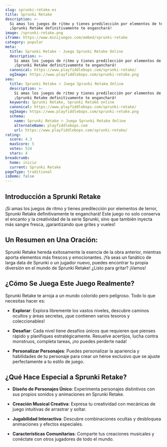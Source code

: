 ```yaml
---
slug: sprunki-retake-es
title: Sprunki Retake
description: >-
  Si amas los juegos de ritmo y tienes predilección por elementos de terror,
  ¡Sprunki Retake definitivamente te enganchará!
image: /sprunki-retake.png
iframe: https://www.minijuegos.com/embed/sprunki-retake
category: popular
meta:
  title: Sprunki Retake - Juega Sprunki Retake Online
  description: >-
    Si amas los juegos de ritmo y tienes predilección por elementos de terror,
    ¡Sprunki Retake definitivamente te enganchará!
  canonical: https://www.playfiddlebops.com/sprunki-retake/
  ogImage: https://www.playfiddlebops.com/sprunki-retake.png
seo:
  title: Sprunki Retake 🔥 Juega Sprunki Retake Online
  description: >-
    Si amas los juegos de ritmo y tienes predilección por elementos de terror,
    ¡Sprunki Retake definitivamente te enganchará!
  keywords: Sprunki Retake, Sprunki Retake online
  canonical: https://www.playfiddlebops.com/sprunki-retake/
  ogImage: https://www.playfiddlebops.com/sprunki-retake.png
  schema:
    name: Sprunki Retake 🔥 Juega Sprunki Retake Online
    alternateName: playfiddlebops.com
    url: https://www.playfiddlebops.com/sprunki-retake/
rating:
  score: 4.3
  maxScore: 5
  votes: 524
  stars: 4
breadcrumb:
  home: inicio
  current: Sprunki Retake
pageType: traditional
isDemo: false
---
```


## Introducción a Sprunki Retake

¡Si amas los juegos de ritmo y tienes predilección por elementos de terror, Sprunki Retake definitivamente te enganchará! Este juego no solo conserva el encanto y la creatividad de la serie Sprunki, sino que también inyecta más sangre fresca, ¡garantizando que grites y vueles!

## Un Resumen en Una Oración:

Sprunki Retake hereda exitosamente la esencia de la obra anterior, mientras aporta elementos más frescos y emocionantes. ¡Ya seas un fanático de larga data de Sprunki o un jugador nuevo, puedes encontrar tu propia diversión en el mundo de Sprunki Retake! ¿Listo para gritar? ¡Vamos!

## ¿Cómo Se Juega Este Juego Realmente?

Sprunki Retake te arroja a un mundo colorido pero peligroso. Todo lo que necesitas hacer es:

- **Explorar**: Explora libremente los vastos niveles, descubre caminos ocultos y áreas secretas, ¡que contienen varios tesoros y coleccionables!

- **Desafiar**: Cada nivel tiene desafíos únicos que requieren que pienses rápido y planifiques estratégicamente. Resuelve acertijos, lucha contra monstruos, completa tareas, ¡no puedes perderte nada!

- **Personalizar Personajes**: Puedes personalizar la apariencia y habilidades de tu personaje para crear un héroe exclusivo que se ajuste perfectamente a tu estilo de juego.

## ¿Qué Hace Especial a Sprunki Retake?

- **Diseño de Personajes Único**: Experimenta personajes distintivos con sus propios sonidos y animaciones en Sprunki Retake.

- **Creación Musical Creativa**: Expresa tu creatividad con mecánicas de juego intuitivas de arrastrar y soltar.

- **Jugabilidad Interactiva**: Descubre combinaciones ocultas y desbloquea animaciones y efectos especiales.

- **Características Comunitarias**: Comparte tus creaciones musicales y conéctate con otros jugadores de todo el mundo.